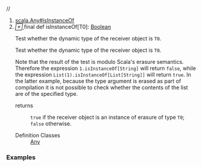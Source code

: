 //
<ol>
<li><a href="https://www.scala-lang.org/api/2.12.3/scala/collection/immutable/List.html#isInstanceOf[T0]:Boolean">scala.Any#isInstanceOf</a></li>
<li name="scala.Any#isInstanceOf" visbl="pub" class="indented0 " data-isabs="false" fullcomment="yes" group="Ungrouped"> <a id="isInstanceOf[T0]:Boolean"></a> <span class="permalink"> <a href="../../../scala/collection/immutable/List.html#isInstanceOf[T0]:Boolean" title="Permalink"> <i class="material-icons"></i> </a> </span> <span class="modifier_kind"> <span class="modifier">final </span> <span class="kind">def</span> </span> <span class="symbol"> <span class="name">isInstanceOf</span><span class="tparams">[<span name="T0">T0</span>]</span><span class="result">: <a href="../../Boolean.html" class="extype" name="scala.Boolean">Boolean</a></span> </span> <p class="shortcomment cmt">Test whether the dynamic type of the receiver object is <code>T0</code>.</p>
 <div class="fullcomment">
  <div class="comment cmt">
   <p>Test whether the dynamic type of the receiver object is <code>T0</code>.</p>
   <p> Note that the result of the test is modulo Scala's erasure semantics. Therefore the expression <code>1.isInstanceOf[String]</code> will return <code>false</code>, while the expression <code>List(1).isInstanceOf[List[String]]</code> will return <code>true</code>. In the latter example, because the type argument is erased as part of compilation it is not possible to check whether the contents of the list are of the specified type. </p>
  </div>
  <dl class="paramcmts block">
   <dt>
    returns
   </dt>
   <dd class="cmt">
    <p><code>true</code> if the receiver object is an instance of erasure of type <code>T0</code>; <code>false</code> otherwise.</p>
   </dd>
  </dl>
  <dl class="attributes block"> 
   <dt>
    Definition Classes
   </dt>
   <dd>
    <a href="../../Any.html" class="extype" name="scala.Any">Any</a>
   </dd>
  </dl>
 </div> </li>
        </ol>


### Examples




























